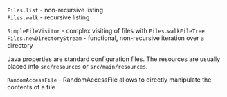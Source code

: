 `Files.list` - non-recursive listing  
`Files.walk` - recursive listing  

`SimpleFileVisitor` - complex visiting of files with `Files.walkFileTree`  
`Files.newDirectoryStream` - functional, non-recursive iteration over a directory 

Java properties are standard configuration files. The resources are usually placed
into `src/resources` or `src/main/resources`.

`RandomAccessFile` - RandomAccessFile allows to directly manipulate the contents of a file
